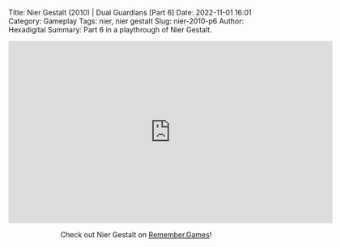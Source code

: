 Title: Nier Gestalt (2010) | Dual Guardians [Part 6]
Date: 2022-11-01 16:01
Category: Gameplay
Tags: nier, nier gestalt
Slug: nier-2010-p6
Author: Hexadigital
Summary: Part 6 in a playthrough of Nier Gestalt.

<center><iframe src="https://www.youtube.com/embed/z3kV7xmXjfc?feature=oembed" allow="accelerometer; autoplay; encrypted-media; gyroscope; picture-in-picture" width="640" height="360" frameborder="0"></iframe>

Check out Nier Gestalt on [Remember.Games](https://remember.games/game/2307/nier/)!</center>